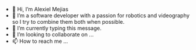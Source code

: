 - 👋 Hi, I’m Alexiel Mejias
- 👀 I’m a software developer with a passion for robotics and videography so I try to combine them both when possible.
- 🌱 I’m currently typing this message.
- 💞️ I’m looking to collaborate on ...
- 📫 How to reach me ...

<!---
alexielm/alexielm is a ✨ special ✨ repository because its `README.md` (this file) appears on your GitHub profile.
You can click the Preview link to take a look at your changes.
--->
